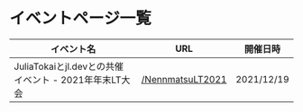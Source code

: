 # イベントページ一覧

| イベント名                                               | URL                 | 開催日時      |
| -------------------------------------------------------- | ------------------- | ------------- |
|  JuliaTokaiとjl.devとの共催イベント - 2021年年末LT大会   |  [/NennmatsuLT2021](/NennmatsuLT2021/)   |   2021/12/19  |

